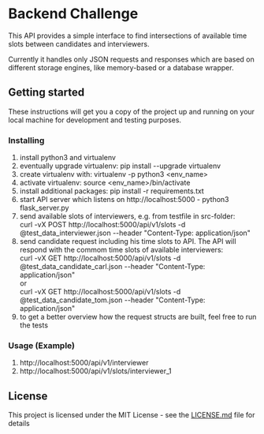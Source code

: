 # Backend Challenge

This API provides a simple interface to find intersections of available
time slots between candidates and interviewers.

Currently it handles only JSON requests and responses which are based
on different storage engines, like memory-based or a database wrapper.

## Getting started

These instructions will get you a copy of the project up and running on your local machine
for development and testing purposes.

### Installing
1. install python3 and virtualenv
2. eventually upgrade virtualenv:
    pip install --upgrade virtualenv
3. create virtualenv with:
    virtualenv -p python3 <env_name>
4. activate virtualenv:
    source <env_name>/bin/activate
5. install additional packages:
    pip install -r requirements.txt
5. start API server which listens on http://localhost:5000 -
    python3 flask_server.py
6. send available slots of interviewers, e.g. from testfile in src-folder:<br />
    curl -vX POST http://localhost:5000/api/v1/slots -d @test_data_interviewer.json --header "Content-Type: application/json"
7. send candidate request including his time slots to API. The API will respond with the commom time slots of
   available interviewers:<br />
    curl -vX GET http://localhost:5000/api/v1/slots -d @test_data_candidate_carl.json --header "Content-Type: application/json"<br />
    or<br />
    curl -vX GET http://localhost:5000/api/v1/slots -d @test_data_candidate_tom.json --header "Content-Type: application/json"
8. to get a better overview how the request structs are built, feel free to run the tests

### Usage (Example)
1. http://localhost:5000/api/v1/interviewer
2. http://localhost:5000/api/v1/slots/interviewer_1


## License

This project is licensed under the MIT License - see the [LICENSE.md](LICENSE.md) file for details
